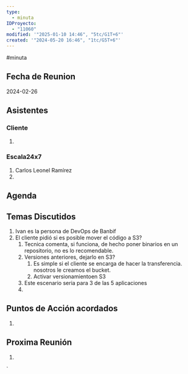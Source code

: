 ```yaml
---
type:
  - minuta
IDProyecto:
  - "11060"
modified: '"2025-01-10 14:46", "5tc/G1T+6"'
created: '"2024-05-20 16:46", "1tc/G5T+6"'
---
```



#minuta
## Fecha de Reunion
2024-02-26

## Asistentes

### Cliente
1. 
### Escala24x7
1. Carlos Leonel Ramírez
2. 

## Agenda

## Temas Discutidos

1. Ivan es la persona de DevOps de Banbif
2. El cliente pidió si es posible mover el código a S3?
	1. Tecnica comenta, si funciona, de hecho poner binarios en un repositorio, no es lo recomendable.
	2. Versiones anteriores, dejarlo en S3?
		1. Es simple si el cliente se encarga de hacer la transferencia. nosotros le creamos el bucket.
		2. Activar versionamientoen S3
	3. Este escenario seria para 3 de las 5 aplicaciones
	4. 

## Puntos de Acción acordados
1. 

## Proxima Reunión
1.  

`